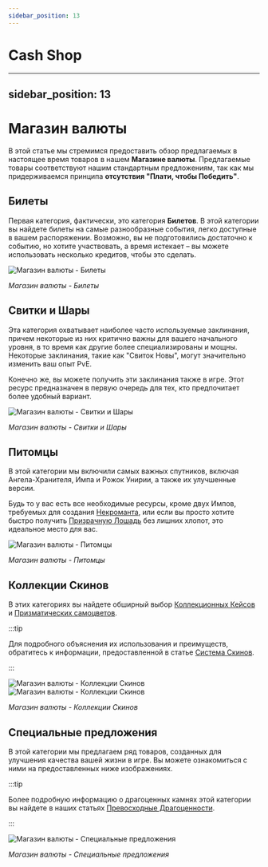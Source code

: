 ```yaml
---
sidebar_position: 13
---
```


# Cash Shop

---
sidebar_position: 13
---

# Магазин валюты

В этой статье мы стремимся предоставить обзор предлагаемых в настоящее время товаров в нашем **Магазине валюты**. Предлагаемые товары соответствуют нашим стандартным предложениям, так как мы придерживаемся принципа **отсутствия "Плати, чтобы Победить"**.

## Билеты

Первая категория, фактически, это категория **Билетов**. В этой категории вы найдете билеты на самые разнообразные события, легко доступные в вашем распоряжении. Возможно, вы не подготовились достаточно к событию, но хотите участвовать, а время истекает – вы можете использовать несколько кредитов, чтобы это сделать.

![Магазин валюты - Билеты](/img/client-features/cash-shop-1.jpg)

_Магазин валюты - Билеты_

## Свитки и Шары

Эта категория охватывает наиболее часто используемые заклинания, причем некоторые из них критично важны для вашего начального уровня, в то время как другие более специализированы и мощны. Некоторые заклинания, такие как "Свиток Новы", могут значительно изменить ваш опыт PvE.

Конечно же, вы можете получить эти заклинания также в игре. Этот ресурс предназначен в первую очередь для тех, кто предпочитает более удобный вариант.

![Магазин валюты - Свитки и Шары](/img/client-features/cash-shop-2.jpg)

_Магазин валюты - Свитки и Шары_

## Питомцы

В этой категории мы включили самых важных спутников, включая Ангела-Хранителя, Импа и Рожок Унирии, а также их улучшенные версии.

Будь то у вас есть все необходимые ресурсы, кроме двух Импов, требуемых для создания [Некроманта](/crafting/pets/necromancer), или если вы просто хотите быстро получить [Призрачную Лошадь](/crafting/pets/ghost-horse) без лишних хлопот, это идеальное место для вас.

![Магазин валюты - Питомцы](/img/client-features/cash-shop-3.jpg)

_Магазин валюты - Питомцы_

## Коллекции Скинов

В этих категориях вы найдете обширный выбор [Коллекционных Кейсов](/skin-system#cash-shop) и [Призматических самоцветов](/category/prismatic-gems).

:::tip

Для подробного объяснения их использования и преимуществ, обратитесь к информации, предоставленной в статье [Система Скинов](/skin-system).

:::

![Магазин валюты - Коллекции Скинов](/img/client-features/cash-shop-4.jpg) ![Магазин валюты - Коллекции Скинов](/img/client-features/cash-shop-5.jpg)

_Магазин валюты - Коллекции Скинов_

## Специальные предложения

В этой категории мы предлагаем ряд товаров, созданных для улучшения качества вашей жизни в игре. Вы можете ознакомиться с ними на предоставленных ниже изображениях.

:::tip

Более подробную информацию о драгоценных камнях этой категории вы найдете в наших статьях [Превосходные Драгоценности](/category/superb-jewels).

:::

![Магазин валюты - Специальные предложения](/img/client-features/cash-shop-6.jpg)

_Магазин валюты - Специальные предложения_